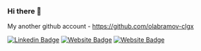 ### Hi there 👋
My another github account - https://github.com/olabramov-clgx


[![Linkedin Badge](https://img.shields.io/badge/-olegabramov-blue?style=flat&logo=Linkedin&logoColor=white&link=https://www.linkedin.com/in/olegabramov)](https://www.linkedin.com/in/olegabramov)
[![Website Badge](https://img.shields.io/badge/-abramov.dev-47CCCC?style=flat&logo=Google-Chrome&logoColor=white&link=https://abramov.dev)](https://abramov.dev)
[![Website Badge](https://img.shields.io/badge/-eecms.dev-47CCCC?style=flat&logo=Google-Chrome&logoColor=white&link=https://eecms.dev)](https://eecms.dev)


<!--
<p align="center">
<a href="https://www.buymeacoffee.com/maxlazar" target="_blank"><img src="https://cdn.buymeacoffee.com/buttons/default-red.png" alt="Buy Me A Coffee" height="40" width="170" ></a>
</p>

**MaxLazar/MaxLazar** is a ✨ _special_ ✨ repository because its `README.md` (this file) appears on your GitHub profile.

Here are some ideas to get you started:

- 🔭 I’m currently working on ...
- 🌱 I’m currently learning ...
- 👯 I’m looking to collaborate on ...
- 🤔 I’m looking for help with ...
- 💬 Ask me about ...
- 📫 How to reach me: ...
- 😄 Pronouns: ...
- ⚡ Fun fact: ...
-->
